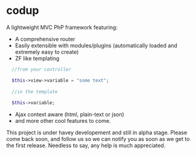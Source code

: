 codup
=====

A lightweight MVC PhP framework featuring:

- A comprehensive router 
- Easily extensible with modules/plugins (automatically loaded and extremely easy to create) 
- ZF like templating 
``` php
  //from your controller

  $this->view->variable = "some text";
  
  //in the template 
  
  $this->variable;

``` 
- Ajax context aware (html, plain-text or json)
- and more other cool features to come.

This project is under havey developement and still in alpha stage. Please come back soon, and follow us so we can notify you 
as soon as we get to the first release. 
Needless to say, any help is much appreciated.



